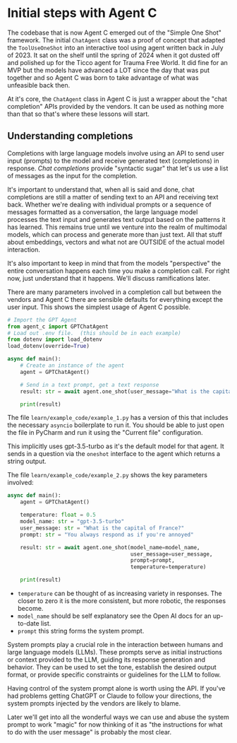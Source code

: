 # Initial steps with Agent C

The codebase that is now Agent C emerged out of the "Simple One Shot" framework.  The initial `ChatAgent` class was a proof of concept that adapted the `ToolUseOneShot` into an interactive tool using agent written back in July of 2023.  It sat on the shelf until the spring of 2024 when it got dusted off and polished up for the Ticco agent for Trauma Free World.  It did fine for an MVP but the models have advanced a LOT since the day that was put together and so Agent C was born to take advantage of what was unfeasible back then.

At it's core, the `ChatAgent` class in Agent C is just a wrapper about the "chat completion" APIs provided by the vendors. It can be used as nothing more than that so that's where these lessons will start.  

## Understanding completions

Completions with large language models involve using an API to send user input (prompts) to the model and receive generated text (completions) in response.  *Chat completions* provide "syntactic sugar" that let's us use a list of messages as the input for the completion.

It's important to understand that, when all is said and done, chat completions are still a matter of sending text to an API and receiving text back. Whether we're dealing with individual prompts or a sequence of messages formatted as a conversation, the large language model processes the text input and generates text output based on the patterns it has learned. This remains true until we venture into the realm of multimodal models, which can process and generate more than just text.  All that stuff about embeddings, vectors and what not are OUTSIDE of the actual model interaction.

It's also important to keep in mind that from the models "perspective" the entire conversation happens each time you make a completion call.  For right now, just understand that it happens.  We'll discuss ramifications later.

There are many parameters involved in a completion call but between the vendors and Agent C there are sensible defaults for everything except the user input.  This shows the simplest usage of Agent C possible.

```python
# Import the GPT Agent
from agent_c import GPTChatAgent
# Load out .env file.  (this should be in each example)
from dotenv import load_dotenv
load_dotenv(override=True)

async def main():
    # Create an instance of the agent
    agent = GPTChatAgent()

    # Send in a text prompt, get a text response
    result: str = await agent.one_shot(user_message="What is the capital of France?")

    print(result)
```

The file `learn/example_code/example_1.py` has a version of this that includes the necessary `asyncio` boilerplate to run it. You should be able to just open the file in PyCharm and run it using the "Current file" configuration.

This implicitly uses gpt-3.5-turbo as it's the default model for that agent. It sends in a question via the `oneshot` interface to the agent which returns a string output.

The file `learn/example_code/example_2.py` shows the key parameters involved:

```python
async def main():
    agent = GPTChatAgent()

    temperature: float = 0.5
    model_name: str = "gpt-3.5-turbo"
    user_message: str = "What is the capital of France?"
    prompt: str = "You always respond as if you're annoyed"

    result: str = await agent.one_shot(model_name=model_name,
                                       user_message=user_message,
                                       prompt=prompt,
                                       temperature=temperature)

    print(result)
```

- `temperature` can be thought of as increasing variety in responses.  The closer to zero it is the more consistent, but more robotic, the responses become.
- `model_name` should be self explanatory see the Open AI docs for an up-to-date list.
- `prompt` this string forms the system prompt.

System prompts play a crucial role in the interaction between humans and large language models (LLMs). These prompts serve as initial instructions or context provided to the LLM, guiding its response generation and behavior. They can be used to set the tone, establish the desired output format, or provide specific constraints or guidelines for the LLM to follow.

Having control of the system prompt alone is worth using the API.  If you've had problems getting ChatGPT or Claude to follow your directions, the system prompts injected by the vendors are likely to blame.

Later we'll get into all the wonderful ways we can use and abuse the system prompt to work "magic" for now thinking of it as "the instructions for what to do with the user message" is probably the most clear.